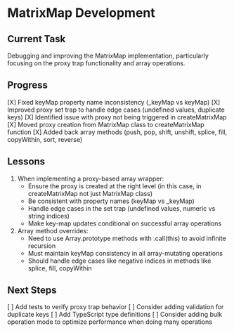 # MatrixMap Development

## Current Task
Debugging and improving the MatrixMap implementation, particularly focusing on the proxy trap functionality and array operations.

## Progress
[X] Fixed keyMap property name inconsistency (_keyMap vs keyMap)
[X] Improved proxy set trap to handle edge cases (undefined values, duplicate keys)
[X] Identified issue with proxy not being triggered in createMatrixMap
[X] Moved proxy creation from MatrixMap class to createMatrixMap function
[X] Added back array methods (push, pop, shift, unshift, splice, fill, copyWithin, sort, reverse)

## Lessons
1. When implementing a proxy-based array wrapper:
   - Ensure the proxy is created at the right level (in this case, in createMatrixMap not just MatrixMap class)
   - Be consistent with property names (keyMap vs _keyMap)
   - Handle edge cases in the set trap (undefined values, numeric vs string indices)
   - Make key-map updates conditional on successful array operations
2. Array method overrides:
   - Need to use Array.prototype methods with .call(this) to avoid infinite recursion
   - Must maintain keyMap consistency in all array-mutating operations
   - Should handle edge cases like negative indices in methods like splice, fill, copyWithin

## Next Steps
[ ] Add tests to verify proxy trap behavior
[ ] Consider adding validation for duplicate keys
[ ] Add TypeScript type definitions
[ ] Consider adding bulk operation mode to optimize performance when doing many operations
